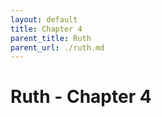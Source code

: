 ```yaml
---
layout: default
title: Chapter 4
parent_title: Ruth
parent_url: ./ruth.md
---
```


# Ruth - Chapter 4
